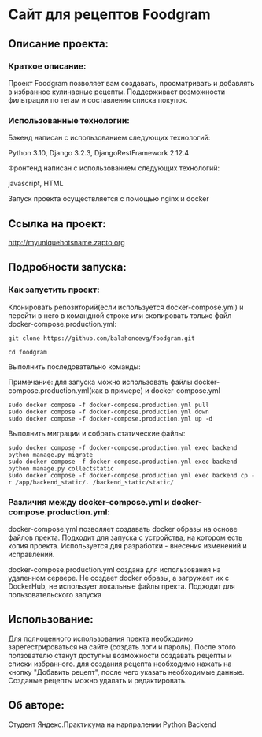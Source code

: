 # Сайт для рецептов Foodgram

## Описание проекта:

### Краткое описание:

Проект Foodgram позволяет вам создавать, просматривать и добавлять в избранное кулинарные рецепты. Поддерживает возможности фильтрации по тегам и составления списка покупок.

### Использованные технологии:

Бэкенд написан с использованием следующих технологий:

Python 3.10, Django 3.2.3, DjangoRestFramework 2.12.4

Фронтенд написан с использованием следующих технологий:

javascript, HTML

Запуск проекта осуществляется с помощью nginx и docker

## Ссылка на проект:

http://myuniquehotsname.zapto.org

## Подробности запуска:

### Как запустить проект:

Клонировать репозиторий(если используется docker-compose.yml) и перейти в него в командной строке или скопировать только файл docker-compose.production.yml:

```
git clone https://github.com/balahoncevg/foodgram.git
```

```
cd foodgram
```

Выполнить последовательно команды:

Примечание:
для запуска можно использовать файлы docker-compose.production.yml(как в примере) и docker-compose.yml

```
sudo docker compose -f docker-compose.production.yml pull
sudo docker compose -f docker-compose.production.yml down
sudo docker compose -f docker-compose.production.yml up -d
```

Выполнить миграции и собрать статические файлы:

```
sudo docker compose -f docker-compose.production.yml exec backend python manage.py migrate
sudo docker compose -f docker-compose.production.yml exec backend python manage.py collectstatic
sudo docker compose -f docker-compose.production.yml exec backend cp -r /app/backend_static/. /backend_static/static/
```

### Различия между docker-compose.yml и docker-compose.production.yml:

docker-compose.yml позволяет создавать docker образы на основе файлов пректа. Подходит для запуска с устройства, на котором есть копия проекта. Используется для разработки - внесения изменений и исправлений.

docker-compose.production.yml создана для использования на удаленном сервере. Не создает docker образы, а загружает их с DockerHub, не использует локальные файлы пректа. Подходит для пользовательского запуска

## Использование:

Для полноценного использования пректа необходимо зарегестрироваться на сайте (создать логи и пароль). После этого ползователю станут доступны возможности создавать рецепты и списки избранного. для создания рецепта необходимо нажать на кнопку "Добавить рецепт", после чего указать необходимые данные. Созданые рецепты можно удалать и редактировать.

## Об авторе:

Студент Яндекс.Практикума на нарпралении Python Backend
